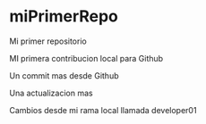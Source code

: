 # miPrimerRepo

Mi primer repositorio

MI primera contribucion local para Github

Un commit mas desde Github

Una actualizacion mas

Cambios desde mi rama local llamada developer01
